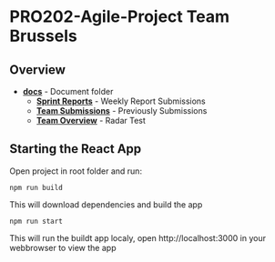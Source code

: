 # PRO202-Agile-Project Team Brussels
## Overview
* **[docs]()** - Document folder
  * **[Sprint Reports]()** - Weekly Report Submissions
  * **[Team Submissions]()** - Previously Submissions
  * **[Team Overview]()** - Radar Test


## Starting the React App
Open project in root folder and run:
```
npm run build
```
This will download dependencies and build the app

```
npm run start
```
This will run the buildt app localy, open http://localhost:3000 in your webbrowser to view the app
